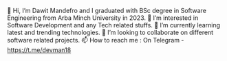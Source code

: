 👋 Hi, I’m Dawit Mandefro and I graduated with BSc degree in Software Engineering from Arba Minch University in 2023.
👀 I’m interested in Software Development and any Tech related stuffs.
🌱 I’m currently learning latest and trending technologies.
💞️ I’m looking to collaborate on different software related projects.
📫 How to reach me : On Telegram - https://t.me/devman18

<!---
dawitmandefro403/dawitmandefro403 is a ✨ special ✨ repository because its `README.md` (this file) appears on your GitHub profile.
You can click the Preview link to take a look at your changes.
--->
